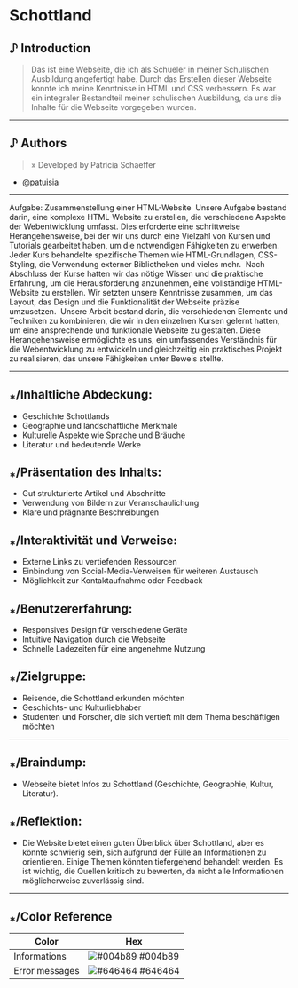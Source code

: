 # Schottland


## ♪ Introduction
> Das ist eine Webseite, die ich als Schueler in meiner Schulischen Ausbildung angefertigt habe. Durch das Erstellen dieser Webseite konnte ich meine Kenntnisse in HTML und CSS verbessern. Es war ein integraler Bestandteil meiner schulischen Ausbildung, da uns die Inhalte für die Webseite vorgegeben wurden.

___

## ♪ Authors
> » Developed by Patricia Schaeffer

- [@patuisia](https://www.github.com/patuisia)

___

Aufgabe: Zusammenstellung einer HTML-Website 
Unsere Aufgabe bestand darin, eine komplexe HTML-Website zu erstellen, die verschiedene Aspekte der Webentwicklung umfasst. Dies erforderte eine schrittweise Herangehensweise, bei der wir uns durch eine Vielzahl von Kursen und Tutorials gearbeitet haben, um die notwendigen Fähigkeiten zu erwerben. Jeder Kurs behandelte spezifische Themen wie HTML-Grundlagen, CSS-Styling, die Verwendung externer Bibliotheken und vieles mehr. 
Nach Abschluss der Kurse hatten wir das nötige Wissen und die praktische Erfahrung, um die Herausforderung anzunehmen, eine vollständige HTML-Website zu erstellen. Wir setzten unsere Kenntnisse zusammen, um das Layout, das Design und die Funktionalität der Webseite präzise umzusetzen. 
Unsere Arbeit bestand darin, die verschiedenen Elemente und Techniken zu kombinieren, die wir in den einzelnen Kursen gelernt hatten, um eine ansprechende und funktionale Webseite zu gestalten. Diese Herangehensweise ermöglichte es uns, ein umfassendes Verständnis für die Webentwicklung zu entwickeln und gleichzeitig ein praktisches Projekt zu realisieren, das unsere Fähigkeiten unter Beweis stellte.

___

## ⁎/Inhaltliche Abdeckung:
- Geschichte Schottlands
- Geographie und landschaftliche Merkmale
- Kulturelle Aspekte wie Sprache und Bräuche
- Literatur und bedeutende Werke

## ⁎/Präsentation des Inhalts:
- Gut strukturierte Artikel und Abschnitte
- Verwendung von Bildern zur Veranschaulichung
- Klare und prägnante Beschreibungen

## ⁎/Interaktivität und Verweise:
- Externe Links zu vertiefenden Ressourcen
- Einbindung von Social-Media-Verweisen für weiteren Austausch
- Möglichkeit zur Kontaktaufnahme oder Feedback

## ⁎/Benutzererfahrung:
- Responsives Design für verschiedene Geräte
- Intuitive Navigation durch die Webseite
- Schnelle Ladezeiten für eine angenehme Nutzung

## ⁎/Zielgruppe:
- Reisende, die Schottland erkunden möchten
- Geschichts- und Kulturliebhaber
- Studenten und Forscher, die sich vertieft mit dem Thema beschäftigen möchten

___

## ⁎/Braindump:
- Webseite bietet Infos zu Schottland (Geschichte, Geographie, Kultur, Literatur).

## ⁎/Reflektion: 
- Die Website bietet einen guten Überblick über Schottland, aber es könnte schwierig sein, sich aufgrund der Fülle an Informationen zu orientieren. Einige Themen könnten tiefergehend behandelt werden. Es ist wichtig, die Quellen kritisch zu bewerten, da nicht alle Informationen möglicherweise zuverlässig sind.
___

## ⁎/Color Reference

| Color          | Hex                                                              |
|----------------|------------------------------------------------------------------|
| Informations   | ![#004b89](https://via.placeholder.com/10/44835e?text=+) #004b89 |
| Error messages | ![#646464](https://via.placeholder.com/10/834455?text=+) #646464 |
